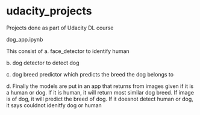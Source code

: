 # udacity_projects
Projects done as part of Udacity DL course

dog_app.ipynb

This consist of 
a. face_detector to identify human

b. dog detector to detect dog

c. dog breed predictor which predicts the breed the dog belongs to

d. Finally the models are put in an app that returns from images given if it is a human or dog. 
   If it is human, it will return most similar dog breed. If image is of dog, it will predict the breed of dog.
   If it doesnot detect human or dog, it says couldnot idenitfy dog or human
